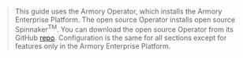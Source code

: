 > This guide uses the Armory Operator, which installs the Armory Enterprise Platform. The open source Operator installs open source Spinnaker<sup>TM</sup>. You can download the open source Operator from its GitHub [repo](https://github.com/armory/spinnaker-operator). Configuration is the same for all sections except for features only in the Armory Enterprise Platform.